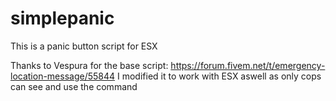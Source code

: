 # simplepanic
This is a panic button script for ESX

Thanks to Vespura for the base script: https://forum.fivem.net/t/emergency-location-message/55844
I modified it to work with ESX aswell as only cops can see and use the command
